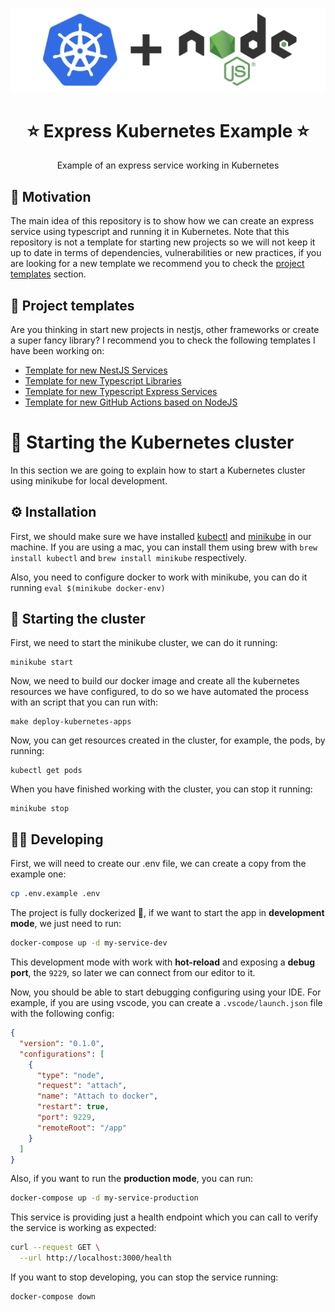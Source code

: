 <p align="center">
  <a href="https://kubernetes.io/" target="blank"><img src="images/k8s-nodejs.png" alt="NodeJS K8s Logo" width="512" /></a>
</p>

<h1 align="center">⭐ Express Kubernetes Example ⭐</h1>

<p align="center">
  Example of an express service working in Kubernetes
</p>

## 👀 Motivation

The main idea of this repository is to show how we can create an express service using typescript and running it in Kubernetes. Note that this repository is not a template for starting new projects so we will not keep it up to date in terms of dependencies, vulnerabilities or new practices, if you are looking for a new template we recommend you to check the [project templates](#-project-templates) section.

## 🤩 Project templates

Are you thinking in start new projects in nestjs, other frameworks or create a super fancy library? I recommend you to check the following templates I have been working on:

- [Template for new NestJS Services](https://github.com/AlbertHernandez/nestjs-service-template)
- [Template for new Typescript Libraries](https://github.com/AlbertHernandez/typescript-library-template)
- [Template for new Typescript Express Services](https://github.com/AlbertHernandez/express-kubernetes-example)
- [Template for new GitHub Actions based on NodeJS](https://github.com/AlbertHernandez/github-action-nodejs-template)

# 🐳 Starting the Kubernetes cluster

In this section we are going to explain how to start a Kubernetes cluster using minikube for local development.

## ⚙️ Installation

First, we should make sure we have installed [kubectl](https://kubernetes.io/docs/reference/kubectl/introduction/) and [minikube](https://minikube.sigs.k8s.io/docs/start/?arch=%2Fmacos%2Farm64%2Fstable%2Fbinary+download) in our machine. If you are using a mac, you can install them using brew with `brew install kubectl` and `brew install minikube` respectively.

Also, you need to configure docker to work with minikube, you can do it running `eval $(minikube docker-env)`

## 🚀 Starting the cluster

First, we need to start the minikube cluster, we can do it running:

```shell
minikube start
```

Now, we need to build our docker image and create all the kubernetes resources we have configured, to do so we have automated the process with an script that you can run with:

```shell
make deploy-kubernetes-apps
```

Now, you can get resources created in the cluster, for example, the pods, by running:

```shell
kubectl get pods
```

When you have finished working with the cluster, you can stop it running:

```shell
minikube stop
```

## 🧑‍💻 Developing

First, we will need to create our .env file, we can create a copy from the example one:

```bash
cp .env.example .env
```

The project is fully dockerized 🐳, if we want to start the app in **development mode**, we just need to run:

```bash
docker-compose up -d my-service-dev
```

This development mode with work with **hot-reload** and exposing a **debug port**, the `9229`, so later we can connect from our editor to it.

Now, you should be able to start debugging configuring using your IDE. For example, if you are using vscode, you can create a `.vscode/launch.json` file with the following config:

```json
{
  "version": "0.1.0",
  "configurations": [
    {
      "type": "node",
      "request": "attach",
      "name": "Attach to docker",
      "restart": true,
      "port": 9229,
      "remoteRoot": "/app"
    }
  ]
}
```

Also, if you want to run the **production mode**, you can run:

```bash
docker-compose up -d my-service-production
```

This service is providing just a health endpoint which you can call to verify the service is working as expected:

```bash
curl --request GET \
  --url http://localhost:3000/health
```

If you want to stop developing, you can stop the service running:

```bash
docker-compose down
```
